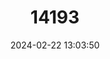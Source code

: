 ---
title: "14193"
category: "Myotis pilosus"
draft: false
date: 2024-02-22 13:03:50
languages:
  English: ["Rickett's Big-footed Bat", "Rickett's Big-footed Myotis"]
  Chinese: ["Dazu Shu'Erfu"]
---